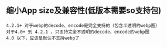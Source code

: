 ## 缩小App size及兼容性(低版本需要so支持包)
    4.2.1+ 对于webp的decode、encode是完全支持的（包含半透明的webp图）
	对于4.0+ 到 4.2.1 ，只支持完全不透明的decode、encode的webp图
	4.0 以下，应该是默认不支持webp了